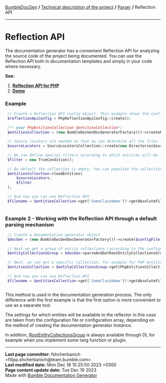 <embed> <a href="/docs/README.md">BumbleDocGen</a> <b>/</b> <a href="/docs/tech/readme.md">Technical description of the project</a> <b>/</b> <a href="/docs/tech/2.parser/readme.md">Parser</a> <b>/</b> Reflection API<hr> </embed>

<embed> <h1>Reflection API</h1> </embed>

The documentation generator has a convenient Reflection API for analyzing the source code of the project being documented.
You can use the Reflection API both in documentation templates and simply in your code where necessary.

**See:**
1) **<a href="/docs/tech/2.parser/reflectionApi/php/readme.md">Reflection API for PHP</a>**
2) **[Demo](/demo/demo6-reflection-api/demoScript.php)**

<embed> <h3>Example</h3> </embed>

```php
 // Create a Reflection API config object. This example shows the config for parsing PHP code
 $reflectionApiConfig = PhpReflectionApiConfig::create();
 
 /** @var PhpEntitiesCollection $entitiesCollection*/
 $entitiesCollection = (new BumbleDocGenDocGeneratorFactory())->createRootEntitiesCollection($reflectionApiConfig);
 
 // Source locators are needed so that we can determine all the files that will be traversed to fill the collection with data
 $sourceLocators = SourceLocatorsCollection::create(new DirectoriesSourceLocator([__DIR__]));
 
 // We can define special filters according to which entities will be loaded
 $filter = new TrueCondition();
 
 // By default the collection is empty. You can populate the collection with data
 $entitiesCollection->loadEntities(
     $sourceLocators,
     $filter
 );
 
 // And now you can use Reflection API
 $filename = $entitiesCollection->get('SomeClassName')?->getAbsoluteFileName();
 
```


<embed> <h3>Example 2 - Working with the Reflection API through a default parsing mechanism</h3> </embed>

```php
 // Create a documentation generator object
 $docGen = (new BumbleDocGenDocGeneratorFactory())->create($configFile);
 
 // Next we get a group of entity collections (according to the configuration)
 $entityCollectionsGroup = $docGen->parseAndGetRootEntityCollectionsGroup();
 
 // Next, we can get a specific collection, for example for PHP entities
 $entitiesCollection = $entityCollectionsGroup->get(PhpEntitiesCollection::class);
 
 // And now you can use Reflection API
 $filename = $entitiesCollection->get('SomeClassName')?->getAbsoluteFileName();
 
```


This method is used in the documentation generation process.
The only difference with the first example is that the first option is more convenient to use as a separate tool.

The settings for which entities will be available to the reflector in this case are taken from the configuration file or configuration array, depending on the method of creating the documentation generator instance.

In addition, <a href="/docs/tech/2.parser/reflectionApi/classes/RootEntityCollectionsGroup.md">RootEntityCollectionsGroup</a> is always available through DI, for example when you implement some twig function or plugin.


<div id='page_committer_info'>
<hr>
<b>Last page committer:</b> fshcherbanich &lt;filipp.shcherbanich@team.bumble.com&gt;<br><b>Last modified date:</b>   Mon Dec 18 15:25:50 2023 +0300<br><b>Page content update date:</b> Tue Dec 19 2023<br>Made with <a href='https://github.com/bumble-tech/bumble-doc-gen/blob/master/docs/README.md'>Bumble Documentation Generator</a></div>